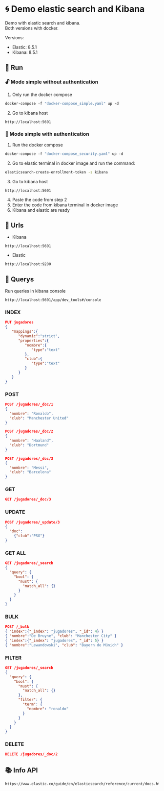# :cyclone: Demo elastic search and Kibana

Demo with elastic search and kibana.  
Both versions with docker.

Versions:

* Elastic: 8.5.1
* Kibana: 8.5.1

## :runner: Run

### :unlock: Mode simple without authentication

1. Only run the docker compose

```dockerfile
docker-compose -f "docker-compose_simple.yaml" up -d
```

2. Go to kibana host

```http
http://localhost:5601
```

### :closed_lock_with_key: Mode simple with authentication

1. Run the docker compose

```dockerfile
docker-compose -f "docker-compose_security.yaml" up -d
```

2. Go to elastic terminal in docker image and run the command:

```bash
elasticsearch-create-enrollment-token -s kibana
```

3. Go to kibana host

```http
http://localhost:5601
```

4. Paste the code from step 2
5. Enter the code from kibana terminal in docker image
6. Kibana and elastic are ready

## :link: Urls

* Kibana

```http
http://localhost:5601
```

* Elastic

```http
http://localhost:9200
```

## :notebook: Querys

Run queries in kibana console

```http
http://localhost:5601/app/dev_tools#/console
```

### INDEX

```json
PUT jugadores 
{
   "mappings":{
      "dynamic":"strict",
      "properties":{
         "nombre":{
            "type":"text"
         },
         "club":{
            "type":"text"
         }
      }
   }
}
```

### POST

```json
POST /jugadores/_doc/1
{
  "nombre": "Ronaldo",
  "club": "Manchester United"
}
```

```json
POST /jugadores/_doc/2
{
  "nombre": "Haaland",
  "club": "Dortmund"
}
```

```json
POST /jugadores/_doc/3
{
  "nombre": "Messi",
  "club": "Barcelona"
}
```

### GET

```json
GET /jugadores/_doc/3
```

### UPDATE

```json
POST /jugadores/_update/3
{ 
  "doc":
    {"club":"PSG"}
}
```

### GET ALL

```json
GET /jugadores/_search
{
  "query": {
    "bool": {
      "must": {
        "match_all": {}
      }
    }
  }
}
```

### BULK

```json
POST /_bulk
{ "index":{"_index": "jugadores", "_id": 4} }
{ "nombre":"De Bruyne", "club": "Manchester City" }
{ "index":{"_index": "jugadores", "_id": 5} }
{ "nombre":"Lewandowski", "club": "Bayern de Múnich" }
```

### FILTER

```json
GET /jugadores/_search
{
  "query": {
    "bool": {
      "must": {
        "match_all": {}
      },
      "filter": {
        "term": {
          "nombre": "ronaldo"
        }
      }
    }
  }
}
```

### DELETE

```json
DELETE /jugadores/_doc/2
```

## :books: Info API

```http
https://www.elastic.co/guide/en/elasticsearch/reference/current/docs.html
```
